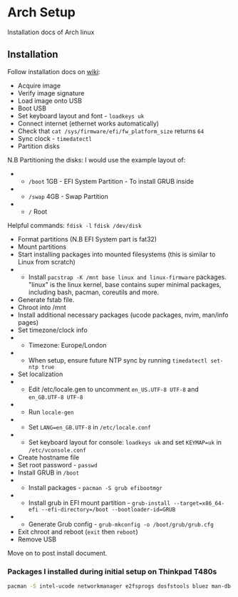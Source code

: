 # Arch Setup

Installation docs of Arch linux

## Installation

Follow installation docs on [wiki](https://wiki.archlinux.org/title/Installation_guide#):

- Acquire image
- Verify image signature
- Load image onto USB
- Boot USB
- Set keyboard layout and font - `loadkeys uk`
- Connect internet (ethernet works automatically)
- Check that `cat /sys/firmware/efi/fw_platform_size` returns `64`
- Sync clock - `timedatectl`
- Partition disks

N.B Partitioning the disks:
I would use the example layout of:

- - `/boot` 1GB - EFI System Partition - To install GRUB inside
- - `/swap` 4GB - Swap Partition
- - `/` Root

Helpful commands: `fdisk -l` `fdisk /dev/disk`

- Format partitions (N.B EFI System part is fat32)
- Mount partitions
- Start installing packages into mounted filesystems (this is similar to Linux from scratch)
- - Install `pacstrap -K /mnt base linux and linux-firmware` packages. "linux" is the linux kernel, base contains super minimal packages, including bash, pacman, coreutils and more.
- Generate fstab file.
- Chroot into /mnt
- Install additional necessary packages (ucode packages, nvim, man/info pages)
- Set timezone/clock info
- - Timezone: Europe/London
- - When setup, ensure future NTP sync by running `timedatectl set-ntp true`
- Set localization
- - Edit /etc/locale.gen to uncomment `en_US.UTF-8 UTF-8` and `en_GB.UTF-8 UTF-8`
- - Run `locale-gen`
- - Set `LANG=en_GB.UTF-8` in `/etc/locale.conf`
- - Set keyboard layout for console: `loadkeys uk` and set `KEYMAP=uk` in `/etc/vconsole.conf`
- Create hostname file
- Set root password - `passwd`
- Install GRUB in `/boot`
- - Install packages - `pacman -S grub efibootmgr`
- - Install grub in EFI mount partition - `grub-install --target=x86_64-efi --efi-directory=/boot --bootloader-id=GRUB`
- - Generate Grub config - `grub-mkconfig -o /boot/grub/grub.cfg`
- Exit chroot and reboot (`exit` then `reboot`)
- Remove USB

Move on to post install document.

### Packages I installed during initial setup on Thinkpad T480s

``` bash
pacman -S intel-ucode networkmanager e2fsprogs dosfstools bluez man-db texinfo man-pages vi vim neovim sudo
````

